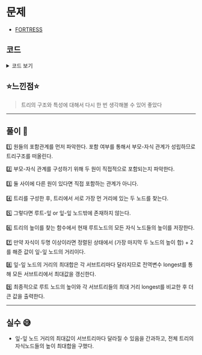 # 문제

- [FORTRESS](https://www.algospot.com/judge/problem/read/FORTRESS)

## 코드

<details><summary> 코드 보기 </summary>

```javascript
#include <iostream>
#include <vector>
#include <cstring>
#include <string>
#include <algorithm>
using namespace std;
struct Circle
{
	int r;
	int x;
	int y;
	vector<int> children;
	bool operator< (Circle temp) {
		return r > temp.r;
	}
};
vector<Circle> circles;
int n, h[101], longest = 0;
int sqr(int a)
{
	return (a * a);
}
int getDist(int ia, int ib)
{
	Circle a = circles[ia], b = circles[ib];
	return sqr(a.x - b.x) + sqr(a.y - b.y);
}
bool enclose(int a, int b)
{
	int ra = circles[a].r, rb = circles[b].r;
	return ra > rb && getDist(a, b) <sqr(ra - rb);
}
bool isChild(int parent, int child)
{
	if (!enclose(parent, child)) return false;
	for (int i = 0; i < n; ++i)
	{
		if (i != parent && i != child && enclose(parent, i) && enclose(i, child))
			return false;
	}
	return true;
}
int getHeight(int root)
{
	vector<int> height;
	for (auto& elem : circles[root].children)
		height.push_back(getHeight(elem));
	if (height.empty()) return 0;
	sort(height.begin(), height.end());
	if (height.size() >= 2)
		longest = max(longest, 2 + height[height.size() - 2] + height[height.size() - 1]);
	return height.back() + 1;
}
int main()
{
	int tc, x, y, r;
	cin >> tc;
	while (tc-- > 0)
	{
		cin >> n;
		circles.resize(n);
		for (int i = 0; i < n; ++i)
			cin >> circles[i].x >> circles[i].y >> circles[i].r;
		sort(circles.begin(), circles.end());
		memset(h, 0, sizeof(h));
		for (int i = 0; i < n; ++i)
		{
			for(int j= i +1; j<n; ++j)
			{
				if (isChild(i, j))
					circles[i].children.push_back(j);
			}
		}
		longest = 0;
		int ans = getHeight(0);
		ans = max(ans, longest);
		cout << ans << '\n';
		circles.clear();
	}
}
```

오답 코드

```
#include <iostream>
#include <vector>
#include <cstring>
#include <string>
#include <algorithm>
using namespace std;
struct Circle
{
	int r;
	int x;
	int y;
	vector<int> children;
	bool operator< (Circle temp) {
		return r > temp.r;
	}
};
vector<Circle> circles;
int n, h[101];
int sqr(int a)
{
	return (a * a);
}
int getDist(int ia, int ib)
{
	Circle a = circles[ia], b = circles[ib];
	return sqr(a.x - b.x) + sqr(a.y - b.y);
}
bool enclose(int a, int b)
{
	int ra = circles[a].r, rb = circles[b].r;
	return ra > rb && getDist(a, b) <sqr(ra - rb);
}
bool isChild(int parent, int child)
{
	if (!enclose(parent, child)) return false;
	for (int i = 0; i < n; ++i)
	{
		if (i != parent && i != child && enclose(parent, i) && enclose(i, child))
			return false;
	}
	return true;
}
int getHeight(int root)
{
	int& height = h[root];
	for (auto& elem : circles[root].children)
		height = max(height, 1 + getHeight(elem));
	return height;
}
int getLongHeight(int root)
{
	vector<int> value;
	for (auto& elem : circles[root].children)
		value.push_back(1 + h[elem]);
	sort(value.begin(), value.end());
	if (value.size() >= 2)
		return value[value.size() - 1] + value[value.size() - 2];
	return value.back();
}
int main()
{
	int tc, x, y, r;
	cin >> tc;
	while (tc-- > 0)
	{
		cin >> n;
		circles.resize(n);
		for (int i = 0; i < n; ++i)
			cin >> circles[i].x >> circles[i].y >> circles[i].r;
		sort(circles.begin(), circles.end());
		memset(h, 0, sizeof(h));
		for (int i = 0; i < n; ++i)
		{
			for(int j= i +1; j<n; ++j)
			{
				if (isChild(i, j))
					circles[i].children.push_back(j);
			}
		}
		int ans = getHeight(0);
		ans = max(ans, getLongHeight(0));
		cout << ans << '\n';
		circles.clear();
	}
}
```

</details>

## ⭐️느낀점⭐️

> 트리의 구조와 특성에 대해서 다시 한 번 생각해볼 수 있어 좋았다

<hr/>

## 풀이 📣

1️⃣ 원들의 포함관계를 먼저 파악한다. 포함 여부를 통해서 부모-자식 관계가 성립하므로 트리구조를 떠올린다.

2️⃣ 부모-자식 관계를 구성하기 위해 두 원이 직접적으로 포함되는지 파악한다.

3️⃣ 둘 사이에 다른 원이 있다면 직접 포함하는 관계가 아니다.

4️⃣ 트리를 구성한 후, 트리에서 서로 가장 먼 거리에 있는 두 노드를 찾는다.

5️⃣ 그렇다면 루트-잎 or 잎-잎 노드밖에 존재하지 않는다.

6️⃣ 트리의 높이를 찾는 함수에서 현재 루트노드의 모든 자식 노드들의 높이를 저장한다.

7️⃣ 만약 자식이 두명 이상이라면 정렬된 상태에서 (가장 마지막 두 노드의 높이 합) + 2 를 해준 값이 잎-잎 노드의 거리이다.

8️⃣ 잎-잎 노드의 거리의 최대합은 각 서브트리마다 달라지므로 전역변수 longest를 통해 모든 서브트리에서 최대값을 갱신한다.

9️⃣ 최종적으로 루트 노드의 높이와 각 서브트리들의 최대 거리 longest를 비교한 후 더 큰 값을 출력한다.

<hr/>

## 실수 😅

- 잎-잎 노드 거리의 최대값이 서브트리마다 달라질 수 있음을 간과하고, 전체 트리의 자식노드들의 높이 최대합을 구했다.
